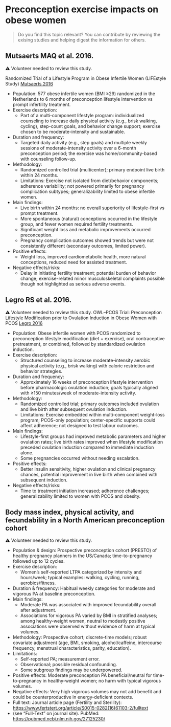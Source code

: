 # Preconception exercise impacts on obese women

> Do you find this topic relevant? You can contribute by reviewing the exising studies and helping digest the information for others.

## Mutsaerts MAQ et al. 2016. 

:warning: Volunteer needed to review this study.

Randomized Trial of a Lifestyle Program in Obese Infertile Women (LIFEstyle Study) [Mutsaerts 2016](https://www.nejm.org/doi/full/10.1056/NEJMoa1506991)
- Population: 577 obese infertile women (BMI ≥29) randomized in the Netherlands to 6 months of preconception lifestyle intervention vs prompt infertility treatment.
- Exercise description:
  - Part of a multi-component lifestyle program: individualized counseling to increase daily physical activity (e.g., brisk walking, cycling), step-count goals, and behavior change support; exercise chosen to be moderate-intensity and sustainable.
- Duration and frequency:
  - Targeted daily activity (e.g., step goals) and multiple weekly sessions of moderate-intensity activity over a 6-month preconception period; the exercise was home/community-based with counseling follow-up.
- Methodology:
  - Randomized controlled trial (multicenter); primary endpoint live birth within 24 months.
  - Limitations: Exercise not isolated from diet/behavior components; adherence variability; not powered primarily for pregnancy complication subtypes; generalizability limited to obese infertile women.
- Main findings:
  - Live birth within 24 months: no overall superiority of lifestyle-first vs prompt treatment.
  - More spontaneous (natural) conceptions occurred in the lifestyle group, and fewer women required fertility treatments.
  - Significant weight loss and metabolic improvements occurred preconception.
  - Pregnancy complication outcomes showed trends but were not consistently different (secondary outcomes, limited power).
- Positive effects:
  - Weight loss, improved cardiometabolic health, more natural conceptions, reduced need for assisted treatment.
- Negative effects/risks:
  - Delay in initiating fertility treatment; potential burden of behavior change; exercise-related minor musculoskeletal complaints possible though not highlighted as serious adverse events.

## Legro RS et al. 2016. 

:warning: Volunteer needed to review this study.
OWL–PCOS Trial: Preconception Lifestyle Modification prior to Ovulation Induction in Obese Women with PCOS [Legro 2016](https://pubmed.ncbi.nlm.nih.gov/27571051/)

- Population: Obese infertile women with PCOS randomized to preconception lifestyle modification (diet + exercise), oral contraceptive pretreatment, or combined, followed by standardized ovulation induction.
- Exercise description:
  - Structured counseling to increase moderate-intensity aerobic physical activity (e.g., brisk walking) with caloric restriction and behavior strategies.
- Duration and frequency:
  - Approximately 16 weeks of preconception lifestyle intervention before pharmacologic ovulation induction; goals typically aligned with ≥150 minutes/week of moderate-intensity activity.
- Methodology:
  - Randomized controlled trial; primary outcomes included ovulation and live birth after subsequent ovulation induction.
  - Limitations: Exercise embedded within multi-component weight-loss program; PCOS-only population; center-specific supports could affect adherence; not designed to test labour outcomes.
- Main findings:
  - Lifestyle-first groups had improved metabolic parameters and higher ovulation rates; live birth rates improved when lifestyle modification preceded ovulation induction compared to immediate induction alone.
  - Some pregnancies occurred without needing escalation.
- Positive effects:
  - Better insulin sensitivity, higher ovulation and clinical pregnancy chances, potential improvement in live birth when combined with subsequent induction.
- Negative effects/risks:
  - Time to treatment initiation increased; adherence challenges; generalizability limited to women with PCOS and obesity.

## Body mass index, physical activity, and fecundability in a North American preconception cohort

:warning: Volunteer needed to review this study.

- Population & design: Prospective preconception cohort (PRESTO) of healthy pregnancy planners in the US/Canada; time-to-pregnancy followed up to 12 cycles.
- Exercise description:
  - Women’s self-reported LTPA categorized by intensity and hours/week; typical examples: walking, cycling, running, aerobics/fitness.
- Duration & frequency: Habitual weekly categories for moderate and vigorous PA at baseline preconception.
- Main findings:
  - Moderate PA was associated with improved fecundability overall after adjustment.
  - Associations for vigorous PA varied by BMI in stratified analyses; among healthy-weight women, neutral to modestly positive associations were observed without evidence of harm at typical volumes.
- Methodology: Prospective cohort; discrete-time models; robust covariate adjustment (age, BMI, smoking, alcohol/caffeine, intercourse frequency, menstrual characteristics, parity, education).
- Limitations:
  - Self-reported PA; measurement error.
  - Observational; possible residual confounding.
  - Some subgroup findings may be underpowered.
- Positive effects: Moderate preconception PA beneficial/neutral for time-to-pregnancy in healthy-weight women; no harm with typical vigorous volumes.
- Negative effects: Very high vigorous volumes may not add benefit and could be counterproductive in energy-deficient contexts.
- Full text: Journal article page (Fertility and Sterility): https://www.fertstert.org/article/S0015-0282(16)61103-2/fulltext
- (see “Full-Text” on journal site). PubMed: https://pubmed.ncbi.nlm.nih.gov/27125230/
